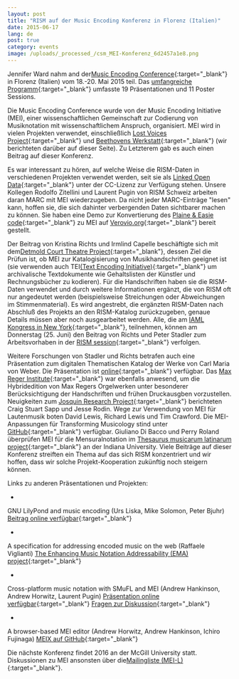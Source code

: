 ```yaml
---
layout: post
title: "RISM auf der Music Encoding Konferenz in Florenz (Italien)"
date: 2015-06-17
lang: de
post: true
category: events
image: /uploads/_processed_/csm_MEI-Konferenz_6d2457a1e8.png
---
```



Jennifer Ward nahm and der[Music Encoding Conference](http://music-encoding.org/conference){:target="_blank"} in Florenz (Italien) vom 18.-20. Mai 2015 teil. Das [umfangreiche Programm](https://music-encoding.org/wp-content/uploads/2015/06/MEC2015_program.pdf){:target="_blank"} umfasste 19 Präsentationen und 11 Poster Sessions.

Die Music Encoding Conference wurde von der Music Encoding Initiative (MEI), einer wissenschaftlichen Gemeinschaft zur Codierung von Musiknotation mit wissenschaftlichem Anspruch, organisiert. MEI wird in vielen Projekten verwendet, einschließlich [Lost Voices Project](http://www.rism.info/en/home/newsdetails/article/2/the-lost-voices-project-is-now-live.html){:target="_blank"} und [Beethovens Werkstatt](http://www.rism.info/en/home/newsdetails/article/64/a-peek-inside-beethovens-workshop.html){:target="_blank"} (wir berichteten darüber auf dieser Seite). Zu Letzterem gab es auch einen Beitrag auf dieser Konferenz.

Es war interessant zu hören, auf welche Weise die RISM-Daten in verschiedenen Projekten verwendet werden, seit sie als [Linked Open Data](https://opac.rism.info/index.php?id=8&L=1){:target="_blank"} unter der CC-Lizenz zur Verfügung stehen. Unsere Kollegen Rodolfo Zitellini und Laurent Pugin von RISM Schweiz arbeiten daran MARC mit MEI wiederzugeben. Da nicht jeder MARC-Einträge "lesen" kann, hoffen sie, die sich dahinter verbergenden Daten sichtbarer machen zu können. Sie haben eine Demo zur Konvertierung des [Plaine & Easie code](http://www.iaml.info/plaine-easie-code){:target="_blank"} zu MEI auf [Verovio.org](http://www.verovio.org/pae-examples.xhtml){:target="_blank"} bereit gestellt.

Der Beitrag von Kristina Richts und Irmlind Capelle beschäftigte sich mit dem[Detmold Court Theatre Project](http://hoftheater-detmold.de/){:target="_blank"}, dessen Ziel die Prüfun ist, ob MEI zur Katalogisierung von Musikhandschriften geeignet ist (sie verwenden auch TEI[(Text Encoding Initiative)](http://www.tei-c.org/index.xml){:target="_blank"} um archivalische Textdokumente wie Gehaltslisten der Künstler und Rechnungsbücher zu kodieren). Für die Handschriften haben sie die RISM-Daten verwendet und durch weitere Informationen ergänzt, die von RISM oft nur angedeutet werden (beispielsweise Streichungen oder Abweichungen im Stimmenmaterial). Es wird angestrebt, die ergänzten RISM-Daten nach Abschluß des Projekts an den RISM-Katalog zurückzugeben, genaue Details müssen aber noch ausgearbeitet werden. Alle, die am [IAML Kongress in New York](http://www.musiclibraryassoc.org/BlankCustom.asp?page=IAML_IMS_2015){:target="_blank"}, teilnehmen, können am Donnerstag (25. Juni) den Beitrag von Richts und Peter Stadler zum Arbeitsvorhaben in der [RISM session](http://www.rism.info/en/home/newsdetails/article/2/imsiaml-congress-in-new-york-june-2015.html){:target="_blank"} verfolgen.

Weitere Forschungen von Stadler und Richts betrafen auch eine Präsentation zum digitalen Thematischen Katalog der Werke von Carl Maria von Weber. Die Präsentation ist [online](https://dl.dropboxusercontent.com/u/33605578/richts-stadler-slides-mec2015.pdf){:target="_blank"} verfügbar. Das [Max Reger Institute](http://www.max-reger-institut.de/de/index.php){:target="_blank"} war ebenfalls anwesend, um die Hybridedition von Max Regers Orgelwerken unter besonderer Berücksichtigung der Handschriften und frühen Druckausgben vorzustellen. Neuigkeiten zum [Josquin Research Project](http://josquin.stanford.edu/){:target="_blank"} berichteten Craig Stuart Sapp und Jesse Rodin. Wege zur Verwendung von MEI für Lautenmusik boten David Lewis, Richard Lewis und Tim Crawford. Die MEI-Anpassungen für Transforming Musicology stind unter [GitHub](https://github.com/TransformingMusicology/mei-tmus){:target="_blank"} verfügbar. Giuliano Di Bacco und Perry Roland überprüfen MEI für die Mensuralnotation im [Thesaurus musicarum latinarum project](http://www.chmtl.indiana.edu/tml/start.html){:target="_blank"} an der Indiana University. Viele Beiträge auf dieser Konferenz streiften ein Thema auf das sich RISM konzentriert und wir hoffen, dass wir solche Projekt-Kooperation zukünftig noch steigern können.


Links zu anderen Präsentationen und Projekten:

-

GNU LilyPond and music encoding (Urs Liska, Mike Solomon, Peter Bjuhr)
[Beitrag online verfügbar](http://lilypondblog.org/wp-content/uploads/2015/06/mei2ly.pdf){:target="_blank"}


-

A specification for addressing encoded music on the web (Raffaele Viglianti)
[The Enhancing Music Notation Addressability (EMA) project](http://mith.umd.edu/research/project/enhancing-music-notation-addressability/){:target="_blank"}


-

Cross-platform music notation with SMuFL and MEI (Andrew Hankinson, Andrew Horwitz, Laurent Pugin)
[Präsentation online verfügbar](https://t.co/POGFTIQRUE){:target="_blank"}
[Fragen zur Diskussion](https://gist.github.com/ahankinson/ef9aa9c454d383baf5f7){:target="_blank"}


-

A browser-based MEI editor (Andrew Horwitz, Andrew Hankinson, Ichiro Fujinaga)
[MEIX auf GitHub](https://github.com/DDMAL/meix.js){:target="_blank"}



Die nächste Konferenz findet 2016 an der McGill University statt. Diskussionen zu MEI ansonsten über die[Mailingliste (MEI-L)](http://music-encoding.org/community/mailing-list/){:target="_blank"}.



<script type="text/javascript">var switchTo5x=true;</script><script type="text/javascript" src="http://w.sharethis.com/button/buttons.js"></script><script type="text/javascript">stLight.options({publisher: "9b601438-1ce1-49d8-bfd7-9cff5df54c17", doNotHash: false, doNotCopy: false, hashAddressBar: false});</script>
